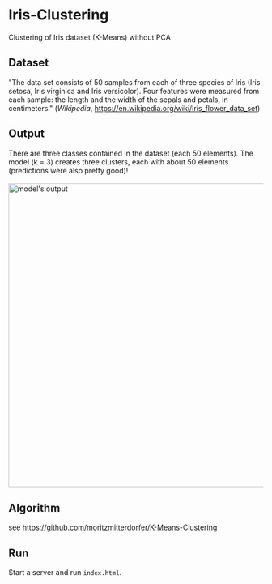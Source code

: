 # Iris-Clustering
Clustering of Iris dataset (K-Means) without PCA

## Dataset
"The data set consists of 50 samples from each of three species of Iris (Iris setosa, Iris virginica and Iris versicolor). Four features were measured from each sample: the length and the width of the sepals and petals, in centimeters."
(*Wikipedia*, https://en.wikipedia.org/wiki/Iris_flower_data_set)

## Output
There are three classes contained in the dataset (each 50 elements).
The model (k = 3) creates three clusters, each with about 50 elements (predictions were also pretty good)!
<br><br>
<img src="https://github.com/moritzmitterdorfer/Iris-Clustering/blob/master/iris.png" alt="model's output" width="600">
<br>

## Algorithm 
see https://github.com/moritzmitterdorfer/K-Means-Clustering

## Run
Start a server and run `index.html`.
